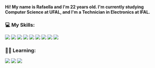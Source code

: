 <p> <h4> Hi! My name is Rafaella and I'm 22 years old. I'm currently studying Computer Science at UFAL, and I'm a Technician in Electronics at IFAL. </h4> </p>

### 💻 My Skills:
  ![](https://img.shields.io/badge/HTML-f8efd4?style=for-the-badge&logo=html5&logoColor=d35400)
  ![](https://img.shields.io/badge/CSS-f8efd4?&style=for-the-badge&logo=css3&logoColor=3498db)
  ![](https://img.shields.io/badge/Java-f8efd4?style=for-the-badge&logo=java&logoColor=e74c3c)
  ![](https://img.shields.io/badge/Python-f8efd4?style=for-the-badge&logo=python&logoColor=f1c40f)
  ![](https://img.shields.io/badge/Bootstrap-f8efd4?style=for-the-badge&logo=bootstrap&logoColor=563d7c)
  ![](https://img.shields.io/badge/Angular-f8efd4?style=for-the-badge&logo=angular&logoColor=FF0000)
  ![](https://img.shields.io/badge/TailwindCSS-f8efd4?style=for-the-badge&logo=tailwindcss&logoColor=563d7c)
  ![](https://img.shields.io/badge/Javascript-f8efd4?style=for-the-badge&logo=javascript&logoColor=yellow)
  ![](https://img.shields.io/badge/Typescript-f8efd4?style=for-the-badge&logo=typescript&logoColor=blue)


 ### 👩‍💻 Learning:
  ![](https://img.shields.io/badge/Redux-f8efd4?style=for-the-badge&logo=redux&logoColor=black)
  ![](https://img.shields.io/badge/Node.js-f8efd4?style=for-the-badge&logo=node.js&logoColor=black)
  ![](https://img.shields.io/badge/React-f8efd4?style=for-the-badge&logo=react&logoColor=black)
    

